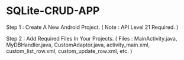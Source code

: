 # SQLite-CRUD-APP
 
Step 1 : Create A New Android Project. ( Note : API Level 21 Required. )

Step 2 : Add Required Files In Your Projects. ( Files : MainActivity.java, MyDBHandler.java, CustomAdaptor.java, activity_main.xml, custom_list_row.xml, custom_update_row.xml, etc. )
